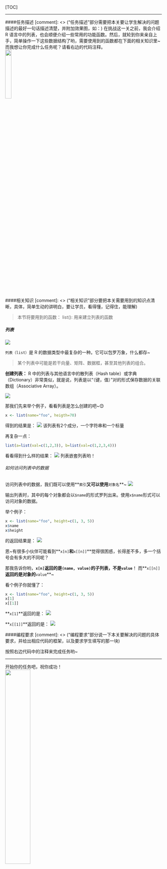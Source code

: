 [TOC]

---

####任务描述
[comment]: <> (“任务描述”部分需要把本关要让学生解决的问题描述的最好一句话描述清楚，并附加效果图，如：)
在挑战这一关之前，我会介绍 R 语言中的列表，也会顺便介绍一些常用的功能函数。然后，就轮到你来亲自上手，简单操作一下这些数据结构了哟，需要使用到的函数都在下面的相关知识里~而我想让你完成什么任务呢？请看右边的代码注释。
<img src="/attachments/download/192637" style="display: block;height: auto;width: 20%;"/>


####相关知识
[comment]: <> (“相关知识”部分要把本关需要用到的知识点清晰，具体，简单生动的讲明白，要让学员，看得懂，记得住，能理解)
> 本节将要用到的函数：
list(): 用来建立列表的函数



##### 列表
![](/attachments/download/193652)

`列表（list）`是 R 的数据类型中最复杂的一种。它可以包罗万象，什么都存~

> 某个列表中可能是若干向量、矩阵、数据框，甚至其他列表的组合。


**创建列表：**
R 中的列表与其他语言中的散列表（Hash table）或字典（Dictionary）非常类似，就是说，列表是以“（键，值）”对的形式保存数据的关联数组（Associative Array）。

![](/attachments/download/193663)

那我们先来举个例子，看看列表是怎么创建的吧~😊
```R
x <- list(name="foo", heigth=70)
```
得到的结果是：
![](/attachments/download/193667)
该列表有2个成分，一个字符串和一个标量

再复杂一点：
```R
list(a=list(val=c(1,2,3)), b=list(val=c(1,2,3,4)))
```
看看得到什么样的结果：
![](/attachments/download/193685)
列表嵌套列表哟！

###### 如何访问列表中的数据
访问列表中的数据，我们既可以使用**`索引`**又可以使用**`对象名`**~
![](/attachments/download/193719)

输出列表时，其中的每个对象都会以`$name`的形式罗列出来。使用`x$name`形式可以访问对象的数据。

举个例子：
```R
x <- list(name="foo", height=c(1, 3, 5))
x$name
x$height
```
的返回结果是：
![](/attachments/download/193721)

恩~有很多小伙伴可能看到**`x[n]`**和**`x[[n]]`**觉得很困惑，长得差不多，多一个括号会有多大的不同呢？

那我告诉你哟，**`x[n]`**返回的是**`(name, value)`**的子列表，不是**`value`**！
而**`x[[n]]`**返回的是对象的**`value`**~

看个例子你就懂了：
```R
x <- list(name="foo", height=c(1, 3, 5))
x[1]
x[[1]]
```
**`x[1]`**返回的是：
![](/attachments/download/193722)

**`x[[1]]`**返回的是：
![](/attachments/download/193723)



####编程要求
[comment]: <> (“编程要求”部分说一下本关要解决的问题的具体要求，并给出相应代码的框架，以及要求学生填写的那一块)

按照右边代码中的注释来完成任务哟~



---
开始你的任务吧，祝你成功！
<img src="/attachments/download/193069" style="display: block;height: auto;width: 40%;"/>

